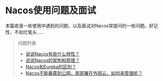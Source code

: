 # Nacos使用问题及面试

本篇收录一些使用中遇到的问题，以及面试对Nacos常提问的一些问题。好记性，不如烂笔头……

>问题列表
> - [说说Nacos有些什么特性？](#jump1)
> - [说说Nacos的架构和原理？](#jump1)
> - [Nacos和Eureka的区别？](#jump1)
> - [Nacos不能暴露到公网，那部署在外部云，如何来管理呢？](#jump1)
